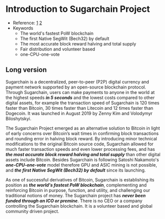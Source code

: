 # Introduction to Sugarchain Project

- Reference: [1](https://grayscale.co/insights/an-introduction-to-litecoin/?utm_medium=social&utm_source=twitter&utm_campaign=2020_q1_LTC_building-blocks) [2](https://digibyte.io/?lang=en)
- Keywords
  * The world's fastest PoW blockchain
  * The first Native SegWit (Bech32) by default
  * The most accurate block reward halving and total supply
  * Fair distribution and volunteer based
  * one-CPU-one-vote

## Long version

Sugarchain is a decentralized, peer-to-peer (P2P) digital currency and payment network supported by an open-source blockchain protocol. Through Sugarchain, users can make payments to anyone in the world at the highest speeds ***in 5 seconds*** and the lowest costs compared to other digital assets, for example the transaction speed of Sugarchain is 120 times faster than Bitcoin, 30 times faster than Litecoin and 12 times faster than Dogecoin. It was launched in August 2019 by Zenny Kim and Volodymyr Biloshytskyi.

The Sugarchain Project emerged as an alternative solution to Bitcoin in light of early concerns over Bitcoin’s wait times in confirming block transactions and rounding error in halving block reward. By introducing minor technical modifications to the original Bitcoin source code, Sugarchain allowed for much faster transaction speeds and even lower processing fees, and has ***the most accurate block reward halving and total supply*** than other digital assets include Bitcoin. Besides Sugarchain is following Satoshi Nakamoto's ***one-CPU-one-vote*** model therefore GPU and ASIC mining is not possible, and ***the first Native SegWit (Bech32) by default*** since its launching.

As one of successful derivatives of Bitcoin, Sugarchain is establishing its position as ***the world's fastest PoW blockchain***, complementing and reinforcing Bitcoin in purpose, function, and utility, and challenging our traditional notions of money. The Sugarchain project has ***never been funded through an ICO or premine***. There is no CEO or a company controlling the Sugarchain blockchain. It is a volunteer based and global community driven project.
